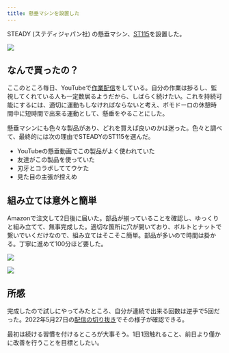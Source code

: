 ```yaml
---
title: 懸垂マシンを設置した
---
```

STEADY (ステディジャパン社) の懸垂マシン、[ST115](https://www.amazon.co.jp/dp/B09K3QQBKH)を設置した。

![](https://lh4.googleusercontent.com/mLoHChAX5Gnm0QOzLJ7MF6kENteXXfnDeK8bROwfKmFGcYeMu5eCFtW35RFxfEbqNuVcuxT_CBUqzVsOf6ydSJNa0N4oFor_-wxH9GisaxNXcoo2xZKLNHijYxFrvJ1-T2gz0x_fdAhomBeaS8GkhVshToSChtb2mKehcx3gfqEPydmQOob9sW5CAYx0)

なんで買ったの？
--------

ここのところ毎日、YouTubeで[作業配信](https://www.youtube.com/c/r7kamura)をしている。自分の作業は捗るし、監視してくれている人も一定数居るようだから、しばらく続けたい。これを持続可能にするには、適切に運動もしなければならないと考え、ポモドーロの休憩時間中に短時間で出来る運動として、懸垂をやることにした。

懸垂マシンにも色々な製品があり、どれを買えば良いのかは迷った。色々と調べて、最終的には次の理由でSTEADYのST115を選んだ。

*   YouTubeの懸垂動画でこの製品がよく使われていた
*   友達がこの製品を使っていた
*   刃牙とコラボしててウケた
*   見た目の主張が控えめ

組み立ては意外と簡単
----------

Amazonで注文して2日後に届いた。部品が揃っていることを確認し、ゆっくりと組み立てて、無事完成した。適切な箇所に穴が開いており、ボルトとナットで繋いでいくだけなので、組み立てはそこそこ簡単。部品が多いので時間は掛かる。丁寧に進めて100分ほど要した。

![](https://lh5.googleusercontent.com/a94dRMcS5rH1ATN7E2Y0ap-1_Eb08Iw_6h_EXrY9xvkYHkFcFy5FqQtSqHWwC-2dDMcy_g1OrqHu24x85YYMCPVtzUrthAp6Pdz_o2PtLeDpJEa45lLQOiXglVbNPJ8rlaRNDP22SvoNp19fs6mrDa90fKjJJkly9fbNb1pMG5aX9uC3H44riJOe8IxS)

![](https://lh4.googleusercontent.com/VszOCn4SJo-ZF64eXAL1p1siwGlQWVhSbHuRfSr4aRC57BduPA1_WyG8J5tgz2Yv03SHxkKryGOM0RiZTqAfysXhdeABpZCuM1-v52_O7rtKToPvuKK8nqqmlq99RZzByADbUzQ4Zc5jV69QIfjAUs1pGi1-ihd4fIxrOnfxmtWWJ4QTb8dASTRvSw7x)

所感
--

完成したので試しにやってみたところ、自分が連続で出来る回数は逆手で5回だった。2022年5月27日の[配信の切り抜き](https://www.youtube.com/clip/Ugkxy2NXpdlfZF0kT9s-MoCOrbB1wpWEryK9)でその様子が確認できる。

最初は続ける習慣を付けるところが大事そう。1日1回触れること、前日より僅かに改善を行うことを目標としたい。
